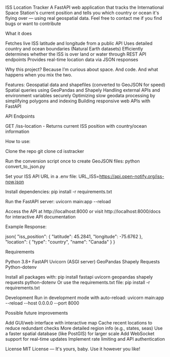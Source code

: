 ISS Location Tracker
A FastAPI web application that tracks the International Space Station's current position and tells you which country or ocean it's flying over — using real geospatial data.
Feel free to contact me if you find bugs or want to contribute

What it does

Fetches live ISS latitude and longitude from a public API
Uses detailed country and ocean boundaries (Natural Earth datasets)
Efficiently determines whether the ISS is over land or water through REST API endpoints
Provides real-time location data via JSON responses


Why this project?
Because I’m curious about space. And code. And what happens when you mix the two.

Features:
Geospatial data and shapefiles (converted to GeoJSON for speed)
Spatial queries using GeoPandas and Shapely
Handling external APIs and environment variables securely
Optimizing slow geodata processing by simplifying polygons and indexing
Building responsive web APIs with FastAPI


API Endpoints

GET /iss-location - Returns current ISS position with country/ocean information


How to use:

Clone the repo
git clone <repository-url>
cd isstracker

Run the conversion script once to create GeoJSON files:
python convert_to_json.py

Set your ISS API URL in a .env file:
URL_ISS=https://api.open-notify.org/iss-now.json

Install dependencies:
pip install -r requirements.txt

Run the FastAPI server:
uvicorn main:app --reload

Access the API at http://localhost:8000 or visit http://localhost:8000/docs for interactive API documentation


Example Response:

json{
  "iss_position": {
    "latitude": 45.2841,
    "longitude": -75.6762
  },
  "location": {
    "type": "country",
    "name": "Canada"
  }
}

Requirements

Python 3.8+
FastAPI
Uvicorn (ASGI server)
GeoPandas
Shapely
Requests
Python-dotenv

Install all packages with:
pip install fastapi uvicorn geopandas shapely requests python-dotenv
Or use the requirements.txt file:
pip install -r requirements.txt

Development
Run in development mode with auto-reload:
uvicorn main:app --reload --host 0.0.0.0 --port 8000

Possible future improvements

Add GUI/web interface with interactive map
Cache recent locations to reduce redundant checks
More detailed region info (e.g., states, seas)
Use a faster spatial database (like PostGIS) for larger scale
Add WebSocket support for real-time updates
Implement rate limiting and API authentication


License
MIT License — It's yours, baby. Use it however you like!
